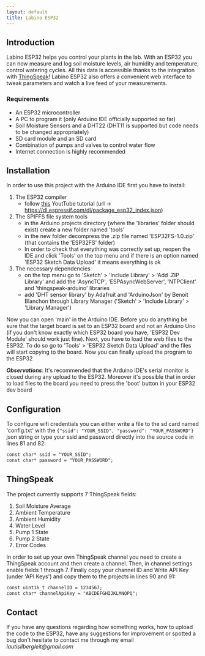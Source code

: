 ```yaml
---
layout: default
title: Labino ESP32
---
```


## Introduction
Labino ESP32 helps you control your plants in the lab. With an ESP32 you can now measure and log soil moisture levels, air humidity and temperature, control watering cycles. All this data is accessible thanks to the integration with [ThingSpeak](https://thingspeak.com/)! Labino ESP32 also offers a convenient web interface to tweak parameters and watch a live feed of your measurements.

### Requirements
- An ESP32 microcontroller
- A PC to program it (only Arduino IDE officially supported so far)
- Soil Moisture Sensors and a DHT22 (DHT11 is supported but code needs to be changed appropriately)
- SD card module and an SD card
- Combination of pumps and valves to control water flow
- Internet connection is highly recommended

## Installation
In order to use this project with the Arduino IDE first you have to install:
1. The ESP32 compiler
    - follow [this](https://www.youtube.com/watch?v=mBaS3YnqDaU) YoutTube tutorial (url -> https://dl.espressif.com/dl/package_esp32_index.json)
2. The SPIFFS file system tools
    - in the Arduino projects directory (where the 'libraries' folder should exist) create a new folder named 'tools'
    - in the new folder decompress the .zip file named 'ESP32FS-1.0.zip' (that contains the 'ESP32FS' folder)
    - In order to check that everything was correctly set up, reopen the IDE and click 'Tools' on the top menu and if there is an option named 'ESP32 Sketch Data Upload' it means everything is ok
3. The necessary dependencies
    - on the top menu go to 'Sketch' > 'Include Library' > 'Add .ZIP Library' and add the 'AsyncTCP', 'ESPAsyncWebServer', 'NTPClient' and 'thingspeak-arduino' libraries
    - add 'DHT sensor library' by Adafruit and 'ArduinoJson' by Benoit Blanchon through Library Manager ('Sketch' > 'Include Library' > 'Library Manager')

Now you can open 'main' in the Arduino IDE. Before you do anything be sure that the target board is set to an ESP32 board and not an Arduino Uno (if you don't know exactly which ESP32 board you have, 'ESP32 Dev Module' should work just fine). Next, you have to load the web files to the ESP32. To do so go to 'Tools' > 'ESP32 Sketch Data Upload' and the files will start copying to the board. Now you can finally upload the program to the ESP32

***Observations***:
It's recommended that the Arduino IDE's serial monitor is closed during any upload to the ESP32. Moreover it's possible that in order to load files to the board you need to press the 'boot' button in your ESP32 dev board

## Configuration
To configure wifi credentials you can either write a file to the sd card named 'config.txt' with the `{"ssid": "YOUR_SSID", "password": "YOUR_PASSWORD"}` json string or type your ssid and password directly into the source code in lines 81 and 82:
```markdown
const char* ssid = "YOUR_SSID";
const char* password = "YOUR_PASSWORD";
```

## ThingSpeak
The project currently supports 7 ThingSpeak fields:
1. Soil Moisture Average
2. Ambient Temperature
3. Ambient Humidity
4. Water Level
5. Pump 1 State
6. Pump 2 State
7. Error Codes

In order to set up your own ThingSpeak channel you need to create a ThingSpeak account and then create a channel. Then, in channel settings enable fields 1 through 7. Finally copy your channel ID and Write API Key (under 'API Keys') and copy them to the projects in lines 90 and 91:
```markdown
const uint16_t channelID = 1234567;
const char* channelApiKey = "ABCDEFGHIJKLMNOPQ";
```

## Contact
If you have any questions regarding how something works, how to upload the code to the ESP32, have any suggestions for improvement or spotted a bug don't hesitate to contact me through my email _lautisilbergleit@gmail.com_
